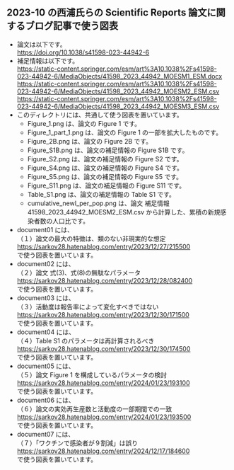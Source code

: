 ## 2023-10 の西浦氏らの Scientific Reports 論文に関するブログ記事で使う図表
- 論文は以下です。<br>
  https://doi.org/10.1038/s41598-023-44942-6
- 補足情報は以下です。<br>
  https://static-content.springer.com/esm/art%3A10.1038%2Fs41598-023-44942-6/MediaObjects/41598_2023_44942_MOESM1_ESM.docx<br>
  https://static-content.springer.com/esm/art%3A10.1038%2Fs41598-023-44942-6/MediaObjects/41598_2023_44942_MOESM2_ESM.csv<br>
  https://static-content.springer.com/esm/art%3A10.1038%2Fs41598-023-44942-6/MediaObjects/41598_2023_44942_MOESM3_ESM.csv
- このディレクトリには、共通して使う図表を置いています。
  - Figure_1.png は、論文の Figure 1 です。
  - Figure_1_part_1.png は、論文の Figure 1 の一部を拡大したものです。
  - Figure_2B.png は、論文の Figure 2B です。
  - Figure_S1B.png は、論文の補足情報の Figure S1B です。
  - Figure_S2.png は、論文の補足情報の Figure S2 です。
  - Figure_S4.png は、論文の補足情報の Figure S4 です。
  - Figure_S5.png は、論文の補足情報の Figure S5 です。
  - Figure_S11.png は、論文の補足情報の Figure S11 です。
  - Table_S1.png は、論文の補足情報の Table S1 です。
  - cumulative_newI_per_pop.png は、論文 補足情報 41598_2023_44942_MOESM2_ESM.csv から計算した、累積の新規感染者数の人口比です。
- document01 には、<br>
  （１）論文の最大の特徴は、類のない非現実的な想定<br>
  https://sarkov28.hatenablog.com/entry/2023/12/27/215500<br>
  で使う図表を置いています。
- document02 には、<br>
  （２）論文 式(3)、式(8)の無駄なパラメータ<br>
  https://sarkov28.hatenablog.com/entry/2023/12/28/082400<br>
  で使う図表を置いています。
- document03 には、<br>
  （３）活動度は報告率によって変化すべきではない<br>
  https://sarkov28.hatenablog.com/entry/2023/12/30/171500<br>
  で使う図表を置いています。
- document04 には、<br>
  （４）Table S1 のパラメータは再計算されるべき<br>
  https://sarkov28.hatenablog.com/entry/2023/12/30/174500<br>
  で使う図表を置いています。
- document05 には、<br>
  （５）論文 Figure 1 を構成しているパラメータの検討<br>
  https://sarkov28.hatenablog.com/entry/2024/01/23/193100<br>
  で使う図表を置いています。
- document06 には、<br>
  （６）論文の実効再生産数と活動度の一部期間での一致<br>
  https://sarkov28.hatenablog.com/entry/2024/01/23/193500<br>
  で使う図表を置いています。
- document07 には、<br>
  （７）「ワクチンで感染者が９割減」は誤り<br>
  https://sarkov28.hatenablog.com/entry/2024/12/17/184600<br>
  で使う図表を置いています。
